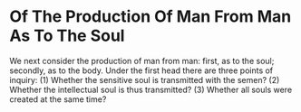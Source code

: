 # Of The Production Of Man From Man As To The Soul

We next consider the production of man from man: first, as to the soul; secondly, as to the body.  Under the first head there are three points of inquiry:
(1) Whether the sensitive soul is transmitted with the semen?
(2) Whether the intellectual soul is thus transmitted?
(3) Whether all souls were created at the same time?